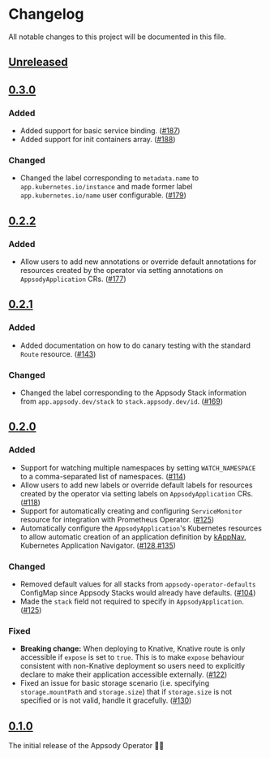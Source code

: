 <!--
This file includes chronologically ordered list of notable changes visible to end users for each version of the Appsody Operator. Keep a summary of the change and link to the pull request.

The format is based on [Keep a Changelog](https://keepachangelog.com/en/1.0.0/),
and this project adheres to [Semantic Versioning](https://semver.org/spec/v2.0.0.html).
-->

# Changelog
All notable changes to this project will be documented in this file.

## [Unreleased]

## [0.3.0]

### Added

- Added support for basic service binding. ([#187](https://github.com/appsody/appsody-operator/issues/187))
- Added support for init containers array. ([#188](https://github.com/appsody/appsody-operator/issues/188))

### Changed

- Changed the label corresponding to `metadata.name` to `app.kubernetes.io/instance` and made former label `app.kubernetes.io/name` user configurable. ([#179](https://github.com/appsody/appsody-operator/issues/179))

## [0.2.2]

### Added

- Allow users to add new annotations or override default annotations for resources created by the operator via setting annotations on `AppsodyApplication` CRs. ([#177](https://github.com/appsody/appsody-operator/issues/177))

## [0.2.1]

### Added

- Added documentation on how to do canary testing with the standard `Route` resource. ([#143](https://github.com/appsody/appsody-operator/issues/143))

### Changed

- Changed the label corresponding to the Appsody Stack information from `app.appsody.dev/stack` to `stack.appsody.dev/id`. ([#169](https://github.com/appsody/appsody-operator/issues/169))

## [0.2.0]

### Added

- Support for watching multiple namespaces by setting `WATCH_NAMESPACE` to a comma-separated list of namespaces. ([#114](https://github.com/appsody/appsody-operator/issues/114))
- Allow users to add new labels or override default labels for resources created by the operator via setting labels on `AppsodyApplication` CRs. ([#118](https://github.com/appsody/appsody-operator/issues/118))
- Support for automatically creating and configuring `ServiceMonitor` resource for integration with Prometheus Operator. ([#125](https://github.com/appsody/appsody-operator/issues/125))
- Automatically configure the `AppsodyApplication`'s Kubernetes resources to allow automatic creation of an application definition by [kAppNav](https://kappnav.io/), Kubernetes Application Navigator. ([#128](https://github.com/appsody/appsody-operator/issues/128),[#135](https://github.com/appsody/appsody-operator/issues/135))

### Changed

- Removed default values for all stacks from `appsody-operator-defaults` ConfigMap since Appsody Stacks would already have defaults. ([#104](https://github.com/appsody/appsody-operator/issues/104))
- Made the `stack` field not required to specify in `AppsodyApplication`. ([#125](https://github.com/appsody/appsody-operator/issues/125))

### Fixed

- **Breaking change:** When deploying to Knative, Knative route is only accessible if `expose` is set to `true`. This is to make `expose` behaviour consistent with non-Knative deployment so users need to explicitly declare to make their application accessible externally. ([#122](https://github.com/appsody/appsody-operator/issues/122))
- Fixed an issue for basic storage scenario (i.e. specifying `storage.mountPath` and `storage.size`) that if `storage.size` is not specified or is not valid, handle it gracefully. ([#130](https://github.com/appsody/appsody-operator/issues/130))

## [0.1.0]

The initial release of the Appsody Operator 🎉🥳

[Unreleased]: https://github.com/appsody/appsody-operator/compare/v0.3.0...HEAD
[0.3.0]: https://github.com/appsody/appsody-operator/compare/v0.2.2...v0.3.0
[0.2.2]: https://github.com/appsody/appsody-operator/compare/0.2.1...v0.2.2
[0.2.1]: https://github.com/appsody/appsody-operator/compare/v0.2.0...0.2.1
[0.2.0]: https://github.com/appsody/appsody-operator/compare/v0.1.0...v0.2.0
[0.1.0]: https://github.com/appsody/appsody-operator/releases/tag/v0.1.0